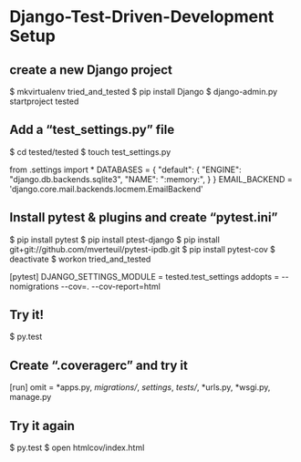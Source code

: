 # Django-Test-Driven-Development Setup
## create a new Django project

$ mkvirtualenv tried_and_tested 
$ pip install Django 
$ django-admin.py startproject tested

## Add a “test_settings.py” file

$ cd tested/tested
$ touch test_settings.py

from .settings import *
DATABASES = {
 "default": {
 "ENGINE": "django.db.backends.sqlite3",
 "NAME": ":memory:",
 }
}
EMAIL_BACKEND = 'django.core.mail.backends.locmem.EmailBackend'

## Install pytest & plugins and create “pytest.ini”

$ pip install pytest
$ pip install ptest-django 
$ pip install git+git://github.com/mverteuil/pytest-ipdb.git
$ pip install pytest-cov 
$ deactivate 
$ workon tried_and_tested

[pytest]
DJANGO_SETTINGS_MODULE = tested.test_settings
addopts = --nomigrations --cov=. --cov-report=html

## Try it!
$ py.test

## Create “.coveragerc” and try it

[run] 
omit =
 *apps.py,
 *migrations/*, 
 *settings*, 
 *tests/*, 
 *urls.py, 
 *wsgi.py, 
 manage.py
 
 ## Try it again
 
$ py.test 
$ open htmlcov/index.html
